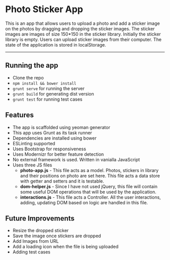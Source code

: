 Photo Sticker App
===================

This is an app that allows users to upload a photo and add a sticker image on the photos by dragging and dropping the sticker images. The sticker images are images of size 150*150 in the sticker library. Initially the sticker library is empty. Users can upload sticker images from their computer. The state of the application is stored in localStorage.

----------
Running the app
-------------
 - Clone the repo
 - `npm install && bower install`
 - `grunt serve` for running the server
 - `grunt build` for generating dist version
 - `grunt test` for running test cases

Features
-------------

 - The app is scaffolded using yeoman generator
 - This app uses Grunt as its task runner
 - Dependencies are installed using bower
 - ESLinting supported
 - Uses Bootstrap for responsiveness
 - Uses Modernizr for better feature detection
 - No external framework is used. Written in vanialla JavaScript
 - Uses three JS files
	 - **photo-app.js** - This file acts as a model. Photos, stickers in library and their positions on photo are set here. This file acts a data store with getter and setters and it is testable.
	 - **dom-helper.js** - Since I have not used jQuery, this file will contain some useful DOM operations that will be used by the application.
	 - **interactions.js** - This file acts a Controller. All the user interactions, adding, updating DOM based on logic are handled in this file.

Future Improvements
-------------

 - Resize the dropped sticker
 - Save the image once stickers are dropped
 - Add Images from URL
 - Add a loading icon when the file is being uploaded
 - Adding test cases